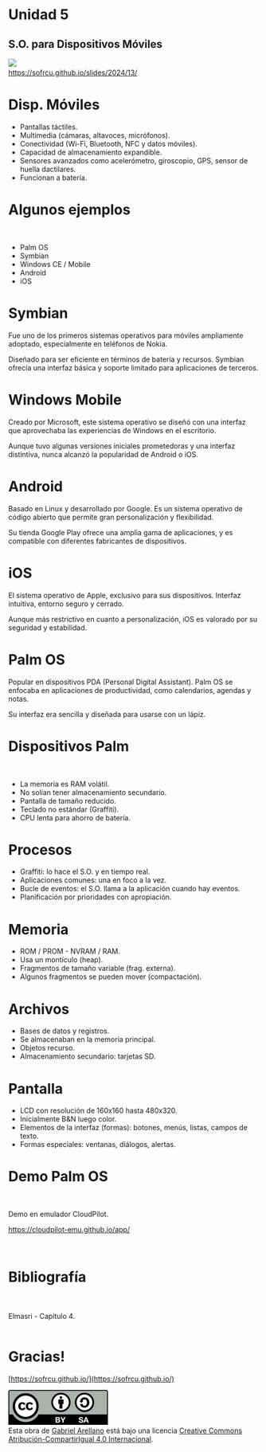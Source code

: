 <!-- Comentarios para reveal.js -->
<!-- Dos lineas vacías separan dos slides horizontalmente -->
<!-- Tres líneas vacías separan dos slides verticalmente -->
# Unidad 5
## S.O. para Dispositivos Móviles

![](https://chart.apis.google.com/chart?cht=qr&chld=H|0&chs=200x200&chl=https://sofrcu.github.io/slides/2023/11/) <br />
https://sofrcu.github.io/slides/2024/13/
<!-- .element: style="border-width:0; height: 6em;" -->


# Disp. Móviles

* Pantallas táctiles. <!-- .element: class="fragment fade-in" -->
* Multimedia (cámaras, altavoces, micrófonos). <!-- .element: class="fragment fade-in" -->
* Conectividad (Wi-Fi, Bluetooth, NFC y datos móviles). <!-- .element: class="fragment fade-in" -->
* Capacidad de almacenamiento expandible. <!-- .element: class="fragment fade-in" -->
* Sensores avanzados como acelerómetro, giroscopio, GPS, sensor de huella dactilares. <!-- .element: class="fragment fade-in" -->
* Funcionan a batería. <!-- .element: class="fragment fade-in" -->



# Algunos ejemplos

<br />

* Palm OS <!-- .element: class="fragment fade-in" -->
* Symbian <!-- .element: class="fragment fade-in" -->
* Windows CE / Mobile <!-- .element: class="fragment fade-in" -->
* Android <!-- .element: class="fragment fade-in" -->
* iOS <!-- .element: class="fragment fade-in" -->


# Symbian

Fue uno de los primeros sistemas operativos para móviles ampliamente adoptado, especialmente en teléfonos de Nokia. 

Diseñado para ser eficiente en términos de batería y recursos. Symbian ofrecía una interfaz básica y soporte limitado para aplicaciones de terceros.


# Windows Mobile

Creado por Microsoft, este sistema operativo se diseñó con una interfaz que aprovechaba las experiencias de Windows en el escritorio.

Aunque tuvo algunas versiones iniciales prometedoras y una interfaz distintiva, nunca alcanzó la popularidad de Android o iOS.


# Android

Basado en Linux y desarrollado por Google.  Es un sistema operativo de código abierto que permite gran personalización y flexibilidad. 

Su tienda Google Play ofrece una amplia gama de aplicaciones, y es compatible con diferentes fabricantes de dispositivos.


# iOS

El sistema operativo de Apple, exclusivo para sus dispositivos.  Interfaz intuitiva, entorno seguro y cerrado.  

Aunque más restrictivo en cuanto a personalización, iOS es valorado por su seguridad y estabilidad.



# Palm OS

Popular en dispositivos PDA (Personal Digital Assistant). Palm OS se enfocaba en aplicaciones de productividad, como calendarios, agendas y notas.

Su interfaz era sencilla y diseñada para usarse con un lápiz.


# Dispositivos Palm

<br />

* La memoria es RAM volátil. <!-- .element: class="fragment fade-in" -->
* No solían tener almacenamiento secundario. <!-- .element: class="fragment fade-in" -->
* Pantalla de tamaño reducido. <!-- .element: class="fragment fade-in" -->
* Teclado no estándar (Graffiti). <!-- .element: class="fragment fade-in" -->
* CPU lenta para ahorro de batería. <!-- .element: class="fragment fade-in" -->


# Procesos

* Graffiti: lo hace el S.O. y en tiempo real. <!-- .element: class="fragment fade-in" -->
* Aplicaciones comunes: una en foco a la vez. <!-- .element: class="fragment fade-in" -->
* Bucle de eventos: el S.O. llama a la aplicación cuando hay eventos. <!-- .element: class="fragment fade-in" -->
* Planificación por prioridades con apropiación. <!-- .element: class="fragment fade-in" -->


# Memoria

* ROM / PROM - NVRAM / RAM. <!-- .element: class="fragment fade-in" -->
* Usa un montículo (heap). <!-- .element: class="fragment fade-in" -->
* Fragmentos de tamaño variable (frag. externa). <!-- .element: class="fragment fade-in" -->
* Algunos fragmentos se pueden mover (compactación). <!-- .element: class="fragment fade-in" -->


# Archivos

* Bases de datos y registros. <!-- .element: class="fragment fade-in" -->
* Se almacenaban en la memoria principal. <!-- .element: class="fragment fade-in" -->
* Objetos recurso. <!-- .element: class="fragment fade-in" -->
* Almacenamiento secundario: tarjetas SD. <!-- .element: class="fragment fade-in" -->


# Pantalla

* LCD con resolución de 160x160 hasta 480x320. <!-- .element: class="fragment fade-in" -->
* Inicialmente B&N luego color. <!-- .element: class="fragment fade-in" -->
* Elementos de la interfaz (formas): botones, menús, listas, campos de texto. <!-- .element: class="fragment fade-in" -->
* Formas especiales: ventanas, diálogos, alertas. <!-- .element: class="fragment fade-in" -->


# Demo Palm OS

<br>

Demo en emulador CloudPilot.

https://cloudpilot-emu.github.io/app/

<br>


# Bibliografía

<br>
<br>
Elmasri - Capítulo 4.
<br>
<br>




# Gracias!

[https://sofrcu.github.io/](https://sofrcu.github.io/)

[![](./img/cc-by-sa.png)](https://creativecommons.org/licenses/by-sa/4.0/) <br/> <!-- .element: style="border-width:0; height: 1.5em;" -->
Esta obra de [Gabriel Arellano](https://github.com/aretche/) está bajo una licencia [Creative Commons Atribución-CompartirIgual 4.0 Internacional](https://creativecommons.org/licenses/by-sa/4.0/deed.es).
